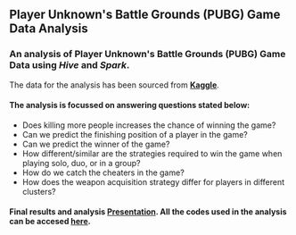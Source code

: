 ## Player Unknown's Battle Grounds (PUBG) Game Data Analysis 

### An analysis of Player Unknown's Battle Grounds (PUBG) Game Data using **_Hive_** and **_Spark_**.

The data for the analysis has been sourced from **[Kaggle](https://www.kaggle.com/c/pubg-finish-placement-prediction)**. 


#### The analysis is focussed on answering questions stated below: 

  * Does killing more people increases the chance of winning the game?
  * Can we predict the finishing position of a player in the game?
  * Can we predict the winner of the game?
  * How different/similar are the strategies required to win the game when playing solo, duo, or in a group?
  * How do we catch the cheaters in the game?
  * How does the weapon acquisition strategy differ for players in different clusters?



#### Final results and analysis [Presentation](https://github.com/harshbg/PUBG/blob/master/Big%20Data%20Project%20-%20Group%207-%20Final.pdf). All the codes used in the analysis can be accesed [here](https://github.com/harshbg/PUBG/tree/master/Code).

